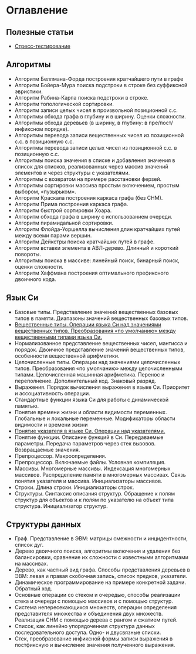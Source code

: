 # Оглавление

## Полезные статьи
- [Стресс-тестирование](/usefull-notes/stress-tests/index.md)

## Алгоритмы
- Алгоритм Беллмана-Форда построения кратчайшего пути в графе
- Алгоритм Бойера-Мура поиска подстроки в строке без суффиксной эвристики.
- Алгоритм Рабина-Карпа поиска подстроки в строке.
- Алгоритм топологической сортировки.
- Алгоритм записи целых чисел в произвольной позиционной с.с.
- Алгоритмы обхода графа в глубину и в ширину. Оценки сложности.
- Алгоритмы обхода деревьев (в ширину, в глубину: в пре/пост/инфиксном порядке).
- Алгоритмы перевода записи вещественных чисел из позиционной с.с. в позиционную с.с.
- Алгоритмы перевода записи целых чисел из позиционной с.с. в позиционную с.с.
- Алгоритмы поиска значения в списке и добавления значения в список для списков, реализованных через массив значений элементов и через структуры с указателями.
- Алгоритмы с возвратом на примере расстановки ферзей.
- Алгоритмы сортировки массива простым включением, простым выбором, «пузырьком».
- Алгоритм Краскала построения каркаса графа (без СНМ).
- Алгоритм Прима построения каркаса графа.
- Алгоритм быстрой сортировки Хоара.
- Алгоритм обхода графа в ширину с использованием очереди.
- Алгоритм пирамидальной сортировки.
- Алгоритм Флойда-Уоршелла вычисления длин кратчайших путей между всеми парами вершин.
- Алгоритм Дейкстры поиска кратчайших путей в графе.
- Алгоритм вставки элемента в АВЛ-дерево. Длинный и короткий повороты.
- Алгоритмы поиска в массиве: линейный поиск, бинарный поиск, оценки сложности.
- Алгоритм Хаффмана построения оптимального префиксного двоичного кода.


## Язык Си
- Базовые типы. Представление значений вещественных базовых типов в памяти. Диапазоны значений вещественных базовых типов.
- [Вещественные типы. Операции языка Си над значениями вещественных типов. Преобразования «по умолчанию» между вещественными типами языка Си.](/c-language/float_types/index.md)
- Нормализованное представление вещественных чисел, мантисса и порядок. Двоичное представление значений вещественных типов, особенности вещественной арифметики.
- Целочисленные типы. Операции над значениями целочисленных типов. Преобразования «по умолчанию» между целочисленными типами. Целочисленная машинная арифметика. Перенос и переполнение. Дополнительный код. Знаковый разряд.
- Выражения. Порядок вычисления выражения в языке Си. Приоритет и ассоциативность операции.
- Стандартные функции языка Си для работы с динамической памятью.
- Понятие времени жизни и области видимости переменных. Глобальные и локальные переменные. Модификаторы области видимости и времени жизни
- [Понятие указателя в языке Си. Операции над указателями.](/c-language/pointers/index.md)
- Понятие функции. Описание функций в Си. Передаваемые параметры. Передача параметров через стек вызовов. Возвращаемые значения.
- Препроцессор. Макроопределения.
- Препроцессор. Включаемые файлы. Условная компиляция.
- Массивы. Многомерные массивы. Индексация многомерных массивов. Распределение памяти в многомерных массивах. Связь понятия указателя и массива. Инициализаторы массивов.
- Строки. Длина строки. Инициализаторы строк.
- Структуры. Синтаксис описания структур. Обращение к полям структур для объектов и к полям по указателю на объект типа структура. Инициализатор структур.

## Структуры данных
- Граф. Представление в ЭВМ: матрицы  смежности и инцидентности, список дуг.
- Дерево двоичного поиска, алгоритмы включения и удаления без балансировки, сравнение их сложности с известными алгоритмами на массивах.
- Дерево, как частный вид графа. Способы представления деревьев в ЭВМ: левая и правая скобочная запись, список предков, указатели.
- Динамическое программирование на примере конкретной задачи. Обратный ход.
- Основные операции со стеком и очередью, способы реализации стека и очереди с помощью массивов и с помощью структур.
- Система непересекающихся множеств, операции определения представителя множества и объединения двух множеств. Реализация СНМ с помощью дерева с рангом и сжатием путей.
- Список, как линейно упорядоченная структура данных последовательного доступа. Одно- и двусвязные списки.
- Стек, преобразование инфиксной формы записи выражения в постфиксную и вычисление значения полученного выражения.
